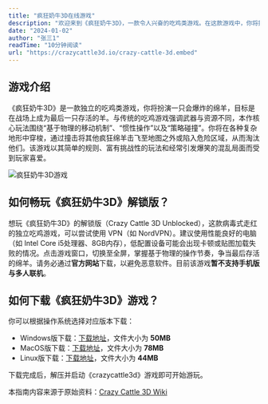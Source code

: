 ```yaml
---
title: "疯狂奶牛3D在线游戏"
description: "欢迎来到《疯狂奶牛3D》，一款令人兴奋的吃鸡类游戏。在这款游戏中，你将操控爆炸绵羊，在全球三大独特环境中展开混乱的生存挑战。掌握基于物理的移动方式，智斗对手，成为最后存活的绵羊!"
date: "2024-01-02"
author: "张三1"
readTime: "10分钟阅读"
url: "https://crazycattle3d.io/crazy-cattle-3d.embed"
---
```


## 游戏介绍

《疯狂奶牛3D》是一款独立的吃鸡类游戏，你将扮演一只会爆炸的绵羊，目标是在战场上成为最后一只存活的羊。与传统的吃鸡游戏强调武器与资源不同，本作核心玩法围绕“基于物理的移动机制”、“惯性操作”以及“策略碰撞”。你将在各种复杂地形中穿梭，通过撞击将其他疯狂绵羊击飞至地图之外或陷入危险区域，从而淘汰他们。该游戏以其简单的规则、富有挑战性的玩法和经常引发爆笑的混乱局面而受到玩家喜爱。

![疯狂奶牛3D游戏](/images/Crazy-Cattle-3D-Online.png)


## 如何畅玩《疯狂奶牛3D》解锁版？

想玩《疯狂奶牛3D》的解锁版（Crazy Cattle 3D Unblocked），这款病毒式走红的独立吃鸡游戏，可以尝试使用 VPN（如 NordVPN）。建议使用性能良好的电脑（如 Intel Core i5处理器、8GB内存），低配置设备可能会出现卡顿或贴图加载失败的情况。点击游戏窗口，切换至全屏，掌握基于物理的操作节奏，争当最后存活的绵羊。请务必通过**官方网站**下载，以避免恶意软件。目前该游戏**暂不支持手机版与多人联机**。

## 如何下载《疯狂奶牛3D》游戏？

你可以根据操作系统选择对应版本下载：

* Windows版下载：[下载地址](https://crazycattle3d.io/game/dlc/crazyattle3d.zip)，文件大小为 **50MB**
* MacOS版下载：[下载地址](https://crazycattle3d.io/game/dlc/crazyattle3dmac.zip)，文件大小为 **78MB**
* Linux版下载：[下载地址](https://crazycattle3d.io/game/dlc/crazyattle3dlinux.zip)，文件大小为 **44MB**

下载完成后，解压并启动《crazycattle3d》游戏即可开始游玩。

本指南内容来源于原始资料：[Crazy Cattle 3D Wiki](https://crazycattle3d.io/)